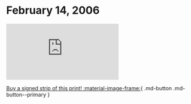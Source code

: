 # February 14, 2006

![](https://www.achewood.com/comic.php?date=02142006)

[Buy a signed strip of this print! :material-image-frame:](https://achewood-holiday-pop-up.myshopify.com/products/strip#02142006){ .md-button .md-button--primary }
